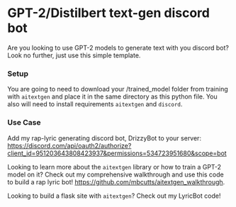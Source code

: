 # GPT-2/Distilbert text-gen discord bot 

Are you looking to use GPT-2 models to generate text with you discord bot? Look no further, just use this simple template.

### Setup
You are going to need to download your /trained_model folder from training with `aitextgen` and place it in the same directory as this python file. You also will need to install requirements `aitextgen` and `discord`. 

### Use Case
Add my rap-lyric generating discord bot, DrizzyBot to your server: https://discord.com/api/oauth2/authorize?client_id=951203643808423937&permissions=534723951680&scope=bot

Looking to learn more about the `aitextgen` library or how to train a GPT-2 model on it? Check out my comprehensive walkthrough and use this code to build a rap lyric bot! https://github.com/mbcutts/aitextgen_walkthrough. 

Looking to build a flask site with `aitextgen`? Check out my LyricBot code!
